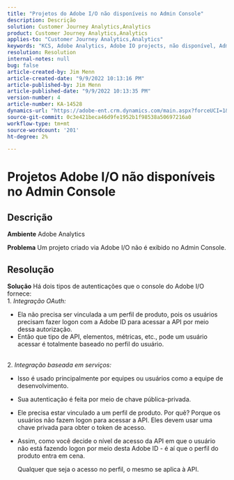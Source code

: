 ```yaml
---
title: "Projetos do Adobe I/O não disponíveis no Admin Console"
description: Descrição
solution: Customer Journey Analytics,Analytics
product: Customer Journey Analytics,Analytics
applies-to: "Customer Journey Analytics,Analytics"
keywords: "KCS, Adobe Analytics, Adobe IO projects, não disponível, Admin Console, Integração OAuth, Integração baseada em serviços"
resolution: Resolution
internal-notes: null
bug: false
article-created-by: Jim Menn
article-created-date: "9/9/2022 10:13:16 PM"
article-published-by: Jim Menn
article-published-date: "9/9/2022 10:13:35 PM"
version-number: 4
article-number: KA-14528
dynamics-url: "https://adobe-ent.crm.dynamics.com/main.aspx?forceUCI=1&pagetype=entityrecord&etn=knowledgearticle&id=79289e96-8c30-ed11-9db1-0022480866ad"
source-git-commit: 0c3e421beca46d9fe1952b1f98538a50697216a0
workflow-type: tm+mt
source-wordcount: '201'
ht-degree: 2%

---
```


# Projetos Adobe I/O não disponíveis no Admin Console

## Descrição


<b>Ambiente</b>
Adobe Analytics

<b>Problema</b>
Um projeto criado via Adobe I/O não é exibido no Admin Console.


## Resolução


<b>Solução</b>
Há dois tipos de autenticações que o console do Adobe I/O fornece:
<br>1. *Integração OAuth:*
- Ela não precisa ser vinculada a um perfil de produto, pois os usuários precisam fazer logon com a Adobe ID para acessar a API por meio dessa autorização.
- Então que tipo de API, elementos, métricas, etc., pode um usuário acessar é totalmente baseado no perfil do usuário.

<br>2. *Integração baseada em serviços:*
- Isso é usado principalmente por equipes ou usuários como a equipe de desenvolvimento.


- Sua autenticação é feita por meio de chave pública-privada.


- Ele precisa estar vinculado a um perfil de produto. Por quê? Porque os usuários não fazem logon para acessar a API. Eles devem usar uma chave privada para obter o token de acesso.
- Assim, como você decide o nível de acesso da API em que o usuário não está fazendo logon por meio desta Adobe ID - é aí que o perfil do produto entra em cena.

   Qualquer que seja o acesso no perfil, o mesmo se aplica à API.



